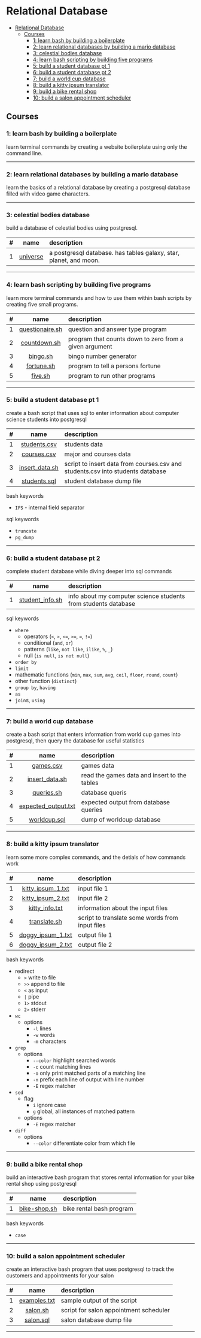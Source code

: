 # Relational Database

- [Relational Database](#relational-database)
  - [Courses](#courses)
    - [1: learn bash by building a boilerplate](#1-learn-bash-by-building-a-boilerplate)
    - [2: learn relational databases by building a mario database](#2-learn-relational-databases-by-building-a-mario-database)
    - [3: celestial bodies database](#3-celestial-bodies-database)
    - [4: learn bash scripting by building five programs](#4-learn-bash-scripting-by-building-five-programs)
    - [5: build a student database pt 1](#5-build-a-student-database-pt-1)
    - [6: build a student database pt 2](#6-build-a-student-database-pt-2)
    - [7: build a world cup database](#7-build-a-world-cup-database)
    - [8: build a kitty ipsum translator](#8-build-a-kitty-ipsum-translator)
    - [9: build a bike rental shop](#9-build-a-bike-rental-shop)
    - [10: build a salon appointment scheduler](#10-build-a-salon-appointment-scheduler)

## Courses
### 1: learn bash by building a boilerplate
learn terminal commands by creating a website boilerplate using only the command line.
<hr/>

### 2: learn relational databases by building a mario database
learn the basics of a relational database by creating a postgresql database filled with video game characters.
<hr/>

### 3: celestial bodies database
build a database of celestial bodies using postgresql.

#|name|description
:-:|:-:|:--
1|[universe](./03_universe/universe.sql)|a postgresql database. has tables galaxy, star, planet, and moon.
<hr/>

### 4: learn bash scripting by building five programs
learn more terminal commands and how to use them within bash scripts by creating five small programs.

#|name|description
:-:|:-:|:--
1|[questionaire.sh](./04_bash_five_programs/questionaire.sh)|question and answer type program
2|[countdown.sh](./04_bash_five_programs/countdown.sh)|program that counts down to zero from a given argument
3|[bingo.sh](./04_bash_five_programs/bingo.sh)|bingo number generator
4|[fortune.sh](./04_bash_five_programs/fortune.sh)|program to tell a persons fortune
5|[five.sh](./04_bash_five_programs/five.sh)|program to run other programs
<hr/>

### 5: build a student database pt 1
create a bash script that uses sql to enter information about computer science students into postgresql

#|name|description
:-:|:-:|:--
1|[students.csv](./05_student_database_pt1/students.csv)|students data
2|[courses.csv](./05_student_database_pt1/courses.csv)|major and courses data
3|[insert_data.sh](./05_student_database_pt1/insert_data.sh)|script to insert data from courses.csv and students.csv into students database
4|[students.sql](./05_student_database_pt1/students.sql)|student database dump file

bash keywords
- `IFS` - internal field separator 

sql keywords
- `truncate`
- `pg_dump`

<hr/>

### 6: build a student database pt 2
complete student database while diving deeper into sql commands

#|name|description
:-:|:-:|:--
1|[student_info.sh](./06_student_database_pt2/student_info.sh)|info about my computer science students from students database

sql keywords
- `where`
  - operators (`<`, `>`, `<=`, `>=`, `=`, `!=`)
  - conditional (`and`, `or`)
  - patterns (`like`, `not like`, `ilike`, `%`, `_`)
  - null (`is null`, `is not null`)
- `order by`
- `limit`
- mathematic functions (`min`, `max`, `sum`, `avg`, `ceil`, `floor`, `round`, `count`)
- other function (`distinct`)
- `group by`, `having`
- `as`
- `join`s, `using`

<hr/>

### 7: build a world cup database
create a bash script that enters information from world cup games into postgresql, then query the database for useful statistics

#|name|description
:-:|:-:|:--
1|[games.csv](./07_world_cup_database/games.csv)|games data
2|[insert_data.sh](./07_world_cup_database/insert_data.sh)|read the games data and insert to the tables
3|[queries.sh](./07_world_cup_database/queries.sh)|database queris
4|[expected_output.txt](./07_world_cup_database/expected_output.txt)|expected output from database queries
5|[worldcup.sql](./07_world_cup_database/worldcup.sql)|dump of worldcup database

<hr/>

### 8: build a kitty ipsum translator
learn some more complex commands, and the detials of how commands work

#|name|description
:-:|:-:|:--
1|[kitty_ipsum_1.txt](./08_kitty_ipsum_translator/kitty_ipsum_1.txt)|input file 1
2|[kitty_ipsum_2.txt](./08_kitty_ipsum_translator/kitty_ipsum_2.txt)|input file 2
3|[kitty_info.txt](./08_kitty_ipsum_translator/kitty_info.txt)|information about the input files
4|[translate.sh](./08_kitty_ipsum_translator/translate.sh)|script to translate some words from input files
5|[doggy_ipsum_1.txt](./08_kitty_ipsum_translator/doggy_ipsum_1.txt)|output file 1
6|[doggy_ipsum_2.txt](./08_kitty_ipsum_translator/doggy_ipsum_2.txt)|output file 2

bash keywords
- redirect
  - `>` write to file
  - `>>` append to file
  - `<` as input
  - `|` pipe
  - `1>` stdout
  - `2>` stderr
- `wc`
  - options
    - `-l` lines
    - `-w` words
    - `-m` characters
- `grep`
  - options
    - `--color` highlight searched words
    - `-c` count matching lines
    - `-o` only print matched parts of a matching line
    - `-n` prefix each line of output with line number 
    - `-E` regex matcher
- `sed`
  - flag
    - `i` ignore case
    - `g` global, all instances of matched pattern
  - options
    - `-E` regex matcher 
- `diff`
  - options
    - `--color` differentiate color from which file

<hr/>

### 9: build a bike rental shop
build an interactive bash program that stores rental information for your bike rental shop using postgresql

#|name|description
:-:|:-:|:--
1|[bike-shop.sh](./09_bike_rental_shop/bike-shop.sh)|bike rental bash program

bash keywords
- `case`

<hr/>

### 10: build a salon appointment scheduler
create an interactive bash program that uses postgresql to track the customers and appointments for your salon

#|name|description
:-:|:-:|:--
1|[examples.txt](./10_salon_appointment_scheduler/examples.txt)|sample output of the script
2|[salon.sh](./10_salon_appointment_scheduler/salon.sh)|script for salon appointment scheduler
3|[salon.sql](./10_salon_appointment_scheduler/salon.sql)|salon database dump file

<hr/>

<!--

### 


#|name|description
:-:|:-:|:--
|[](./)|

<hr/>
-->

